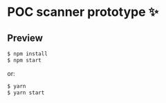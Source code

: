 # POC scanner prototype ✨

## Preview

```bash
$ npm install
$ npm start
```

or:

```bash
$ yarn
$ yarn start
```
